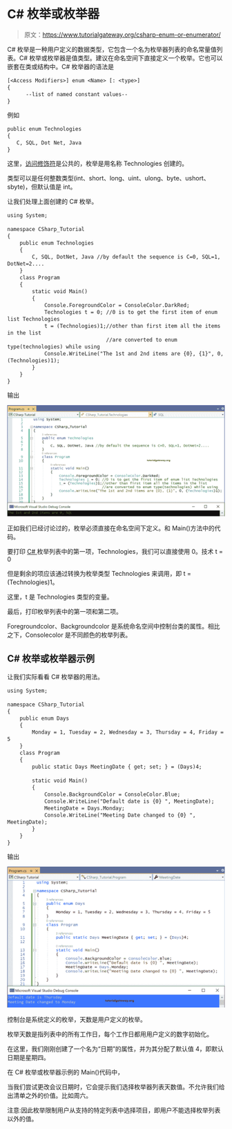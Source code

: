 # C# 枚举或枚举器

> 原文：<https://www.tutorialgateway.org/csharp-enum-or-enumerator/>

C# 枚举是一种用户定义的数据类型，它包含一个名为枚举器列表的命名常量值列表。C# 枚举或枚举器是值类型。建议在命名空间下直接定义一个枚举。它也可以嵌套在类或结构中。C# 枚举器的语法是

```
[<Access Modifiers>] enum <Name> [: <type>]
{
      --list of named constant values--
}
```

例如

```
public enum Technologies
{
   C, SQL, Dot Net, Java
}
```

这里，[访问修饰符](https://www.tutorialgateway.org/csharp-access-modifiers/)是公共的，枚举是用名称 Technologies 创建的。

类型可以是任何整数类型(int、short、long、uint、ulong、byte、ushort、sbyte)，但默认值是 int。

让我们处理上面创建的 C# 枚举。

```
using System;

namespace CSharp_Tutorial
{
    public enum Technologies
    {
        C, SQL, DotNet, Java //by default the sequence is C=0, SQL=1, DotNet=2....
    }
    class Program
    {
        static void Main()
        {
            Console.ForegroundColor = ConsoleColor.DarkRed;
            Technologies t = 0; //0 is to get the first item of enum list Technologies
            t = (Technologies)1;//other than first item all the items in the list 
                                //are converted to enum type(technologies) while using
            Console.WriteLine("The 1st and 2nd items are {0}, {1}", 0, (Technologies)1);
        }
    }
}

```

输出

![C# Enumerator 1](img/8d4ac9a6b2425f36c68a278f39f8faff.png)

正如我们已经讨论过的，枚举必须直接在命名空间下定义。和 Main()方法中的代码。

要打印 [C# ](https://www.tutorialgateway.org/csharp-tutorial/) 枚举列表中的第一项，Technologies，我们可以直接使用 0。技术 t = 0

但是剩余的项应该通过转换为枚举类型 Technologies 来调用，即 t = (Technologies)1。

这里，t 是 Technologies 类型的变量。

最后，打印枚举列表中的第一项和第二项。

Foregroundcolor、Backgroundcolor 是系统命名空间中控制台类的属性。相比之下，Consolecolor 是不同颜色的枚举列表。

## C# 枚举或枚举器示例

让我们实际看看 C# 枚举器的用法。

```
using System;

namespace CSharp_Tutorial
{
    public enum Days
    {
        Monday = 1, Tuesday = 2, Wednesday = 3, Thursday = 4, Friday = 5
    }
    class Program
    {
        public static Days MeetingDate { get; set; } = (Days)4;

        static void Main()
        {
            Console.BackgroundColor = ConsoleColor.Blue;
            Console.WriteLine("Default date is {0} ", MeetingDate);
            MeetingDate = Days.Monday;
            Console.WriteLine("Meeting Date changed to {0} ", MeetingDate);
        }
    }
}
```

输出

![C# Enum 2](img/f07a5a4fb9881cb83d4866cb97d7da4c.png)

控制台是系统定义的枚举，天数是用户定义的枚举。

枚举天数是指列表中的所有工作日，每个工作日都用用户定义的数字初始化。

在这里，我们刚刚创建了一个名为“日期”的属性，并为其分配了默认值 4，即默认日期是星期四。

在 C# 枚举或枚举器示例的 Main()代码中，

当我们尝试更改会议日期时，它会提示我们选择枚举器列表天数值。不允许我们给出清单之外的价值。比如周六。

注意:因此枚举限制用户从支持的特定列表中选择项目，即用户不能选择枚举列表以外的值。